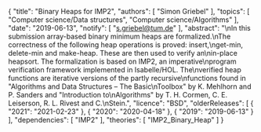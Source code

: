 {
    "title": "Binary Heaps for IMP2",
    "authors": [
        "Simon Griebel"
    ],
    "topics": [
        "Computer science/Data structures",
        "Computer science/Algorithms"
    ],
    "date": "2019-06-13",
    "notify": [
        "s.griebel@tum.de"
    ],
    "abstract": "\nIn this submission array-based binary minimum heaps are formalized.\nThe correctness of the following heap operations is proved: insert,\nget-min, delete-min and make-heap. These are then used to verify an\nin-place heapsort. The formalization is based on IMP2, an imperative\nprogram verification framework implemented in Isabelle/HOL. The\nverified heap functions are iterative versions of the partly recursive\nfunctions found in \"Algorithms and Data Structures – The Basic\nToolbox\" by K. Mehlhorn and P. Sanders and \"Introduction to\nAlgorithms\" by T. H. Cormen, C. E. Leiserson, R. L. Rivest and C.\nStein.",
    "licence": "BSD",
    "olderReleases": [
        {
            "2021": "2021-02-23"
        },
        {
            "2020": "2020-04-18"
        },
        {
            "2019": "2019-06-13"
        }
    ],
    "dependencies": [
        "IMP2"
    ],
    "theories": [
        "IMP2_Binary_Heap"
    ]
}